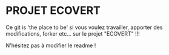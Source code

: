 #  PROJET ECOVERT

Ce git is 'the place to be' si vous voulez travailler, apporter des modifications, forker etc... sur le projet  "ECOVERT" !!!

N'hésitez pas à modifier le readme !
